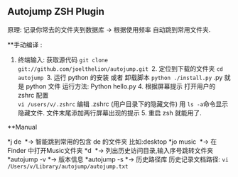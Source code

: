 
## Autojump ZSH Plugin

原理:  记录你常去的文件夹到数据库 → 根据使用频率 自动跳到常用文件夹.

**手动编译 :
1. 终端输入:  获取源代码
	`git clone git://github.com/joelthelion/autojump.git
	`2.  定位到下载的文件夹
		`cd autojump
		`3. 运行 python 的安装 或者 卸载脚本
		`python ./install.py`
		.py  就是 python 文件    运行方法: Python hello.py
	4. 根据屏幕提示  打开用户的 zshrc 配置    
		`vi /users/v/.zshrc`
		编辑 .zshrc (用户目录下的隐藏文件) 用 `ls -a`命令显示隐藏文件.
		文件末尾添加两行屏幕出现的提示	
	5. 重启 zsh 就能用了.

**Manual

*j de        *→ 智能跳到常用的包含 de 的文件夹 比如:desktop
*jo music    *→ 在 Finder 中打开Music文件夹
*d           *→ 列出历史访问目录,输入序号跳转文件夹
*autojump -v *→ 版本信息
*autojump -s *→ 历史路径库
历史记录文档路径: `vi /Users/v/Library/autojump/autojump.txt`

